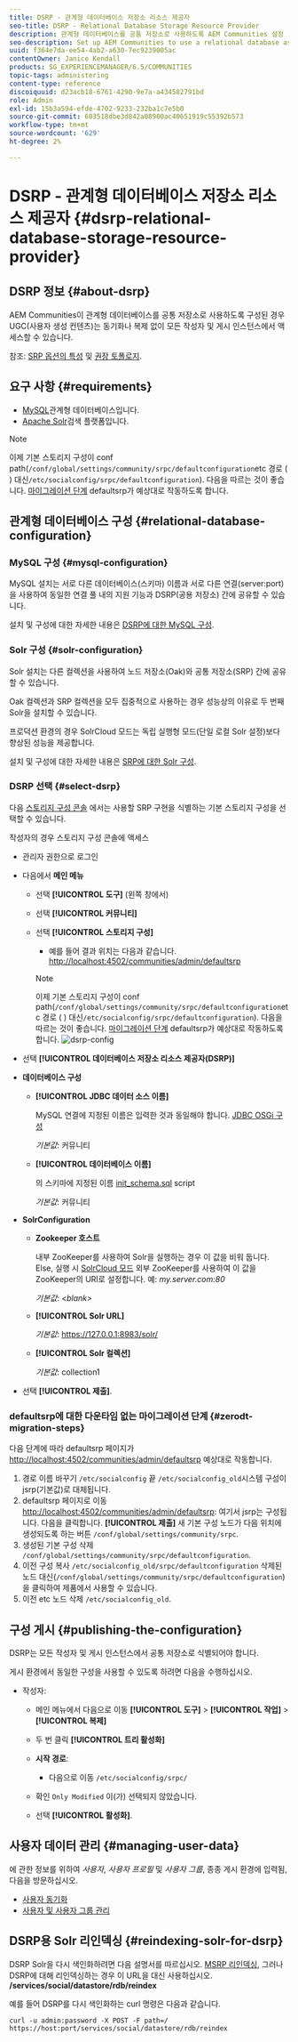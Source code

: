 ```yaml
---
title: DSRP - 관계형 데이터베이스 저장소 리소스 제공자
seo-title: DSRP - Relational Database Storage Resource Provider
description: 관계형 데이터베이스를 공통 저장소로 사용하도록 AEM Communities 설정
seo-description: Set up AEM Communities to use a relational database as its common store
uuid: f364e7da-ee54-4ab2-a630-7ec9239005ac
contentOwner: Janice Kendall
products: SG_EXPERIENCEMANAGER/6.5/COMMUNITIES
topic-tags: administering
content-type: reference
discoiquuid: d23acb18-6761-4290-9e7a-a434582791bd
role: Admin
exl-id: 15b3a594-efde-4702-9233-232ba1c7e5b0
source-git-commit: 603518dbe3d842a08900ac40651919c55392b573
workflow-type: tm+mt
source-wordcount: '629'
ht-degree: 2%

---
```


# DSRP - 관계형 데이터베이스 저장소 리소스 제공자 {#dsrp-relational-database-storage-resource-provider}

## DSRP 정보 {#about-dsrp}

AEM Communities이 관계형 데이터베이스를 공통 저장소로 사용하도록 구성된 경우 UGC(사용자 생성 컨텐츠)는 동기화나 복제 없이 모든 작성자 및 게시 인스턴스에서 액세스할 수 있습니다.

참조: [SRP 옵션의 특성](working-with-srp.md#characteristics-of-srp-options) 및 [권장 토폴로지](topologies.md).

## 요구 사항 {#requirements}

* [MySQL](#mysql-configuration)관계형 데이터베이스입니다.
* [Apache Solr](#solr-configuration)검색 플랫폼입니다.

>[!NOTE]
>
>이제 기본 스토리지 구성이 conf path(`/conf/global/settings/community/srpc/defaultconfiguration`etc 경로 ( ) 대신`/etc/socialconfig/srpc/defaultconfiguration`). 다음을 따르는 것이 좋습니다. [마이그레이션 단계](#zerodt-migration-steps) defaultsrp가 예상대로 작동하도록 합니다.

## 관계형 데이터베이스 구성 {#relational-database-configuration}

### MySQL 구성 {#mysql-configuration}

MySQL 설치는 서로 다른 데이터베이스(스키마) 이름과 서로 다른 연결(server:port)을 사용하여 동일한 연결 풀 내의 지원 기능과 DSRP(공용 저장소) 간에 공유할 수 있습니다.

설치 및 구성에 대한 자세한 내용은 [DSRP에 대한 MySQL 구성](dsrp-mysql.md).

### Solr 구성 {#solr-configuration}

Solr 설치는 다른 컬렉션을 사용하여 노드 저장소(Oak)와 공통 저장소(SRP) 간에 공유할 수 있습니다.

Oak 컬렉션과 SRP 컬렉션을 모두 집중적으로 사용하는 경우 성능상의 이유로 두 번째 Solr을 설치할 수 있습니다.

프로덕션 환경의 경우 SolrCloud 모드는 독립 실행형 모드(단일 로컬 Solr 설정)보다 향상된 성능을 제공합니다.

설치 및 구성에 대한 자세한 내용은 [SRP에 대한 Solr 구성](solr.md).

### DSRP 선택 {#select-dsrp}

다음 [스토리지 구성 콘솔](srp-config.md) 에서는 사용할 SRP 구현을 식별하는 기본 스토리지 구성을 선택할 수 있습니다.

작성자의 경우 스토리지 구성 콘솔에 액세스

* 관리자 권한으로 로그인
* 다음에서 **메인 메뉴**

   * 선택 **[!UICONTROL 도구]** (왼쪽 창에서)
   * 선택 **[!UICONTROL 커뮤니티]**
   * 선택 **[!UICONTROL 스토리지 구성]**

      * 예를 들어 결과 위치는 다음과 같습니다. [http://localhost:4502/communities/admin/defaultsrp](http://localhost:4502/communities/admin/defaultsrp)
      >[!NOTE]
      >
      >이제 기본 스토리지 구성이 conf path(`/conf/global/settings/community/srpc/defaultconfiguration`etc 경로 ( ) 대신`/etc/socialconfig/srpc/defaultconfiguration`). 다음을 따르는 것이 좋습니다. [마이그레이션 단계](#zerodt-migration-steps) defaultsrp가 예상대로 작동하도록 합니다.
   ![dsrp-config](assets/dsrp-config.png)

* 선택 **[!UICONTROL 데이터베이스 저장소 리소스 제공자(DSRP)]**
* **데이터베이스 구성**

   * **[!UICONTROL JDBC 데이터 소스 이름]**

      MySQL 연결에 지정된 이름은 입력한 것과 동일해야 합니다. [JDBC OSGi 구성](dsrp-mysql.md#configurejdbcconnections)

      *기본값*: 커뮤니티

   * **[!UICONTROL 데이터베이스 이름]**

      의 스키마에 지정된 이름 [init_schema.sql](dsrp-mysql.md#obtain-the-sql-script) script

      *기본값*: 커뮤니티

* **SolrConfiguration**

   * **[](https://cwiki.apache.org/confluence/display/solr/Using+ZooKeeper+to+Manage+Configuration+Files)Zookeeper 호스트**

      내부 ZooKeeper를 사용하여 Solr을 실행하는 경우 이 값을 비워 둡니다. Else, 실행 시 [SolrCloud 모드](solr.md#solrcloud-mode) 외부 ZooKeeper를 사용하여 이 값을 ZooKeeper의 URI로 설정합니다. 예: *my.server.com:80*

      *기본값*: *&lt;blank>*

   * **[!UICONTROL Solr URL]**

      *기본값*: https://127.0.0.1:8983/solr/

   * **[!UICONTROL Solr 컬렉션]**

      *기본값*: collection1

* 선택 **[!UICONTROL 제출]**.

### defaultsrp에 대한 다운타임 없는 마이그레이션 단계 {#zerodt-migration-steps}

다음 단계에 따라 defaultsrp 페이지가 [http://localhost:4502/communities/admin/defaultsrp](http://localhost:4502/communities/admin/defaultsrp) 예상대로 작동합니다.

1. 경로 이름 바꾸기 `/etc/socialconfig` 끝 `/etc/socialconfig_old`시스템 구성이 jsrp(기본값)로 대체됩니다.
1. defaultsrp 페이지로 이동 [http://localhost:4502/communities/admin/defaultsrp](http://localhost:4502/communities/admin/defaultsrp): 여기서 jsrp는 구성됩니다. 다음을 클릭합니다. **[!UICONTROL 제출]** 새 기본 구성 노드가 다음 위치에 생성되도록 하는 버튼 `/conf/global/settings/community/srpc`.
1. 생성된 기본 구성 삭제 `/conf/global/settings/community/srpc/defaultconfiguration`.
1. 이전 구성 복사 `/etc/socialconfig_old/srpc/defaultconfiguration` 삭제된 노드 대신(`/conf/global/settings/community/srpc/defaultconfiguration`)을 클릭하여 제품에서 사용할 수 있습니다.
1. 이전 etc 노드 삭제 `/etc/socialconfig_old`.

## 구성 게시 {#publishing-the-configuration}

DSRP는 모든 작성자 및 게시 인스턴스에서 공통 저장소로 식별되어야 합니다.

게시 환경에서 동일한 구성을 사용할 수 있도록 하려면 다음을 수행하십시오.

* 작성자:

   * 메인 메뉴에서 다음으로 이동 **[!UICONTROL 도구]** > **[!UICONTROL 작업]** > **[!UICONTROL 복제]**
   * 두 번 클릭 **[!UICONTROL 트리 활성화]**
   * **시작 경로**:

      * 다음으로 이동 `/etc/socialconfig/srpc/`
   * 확인 `Only Modified` 이(가) 선택되지 않았습니다.
   * 선택 **[!UICONTROL 활성화]**.


## 사용자 데이터 관리 {#managing-user-data}

에 관한 정보를 위하여 *사용자*, *사용자 프로필* 및 *사용자 그룹*, 종종 게시 환경에 입력됨, 다음을 방문하십시오.

* [사용자 동기화](sync.md)
* [사용자 및 사용자 그룹 관리](users.md)

## DSRP용 Solr 리인덱싱 {#reindexing-solr-for-dsrp}

DSRP Solr을 다시 색인화하려면 다음 설명서를 따르십시오. [MSRP 리인덱싱](msrp.md#msrp-reindex-tool), 그러나 DSRP에 대해 리인덱싱하는 경우 이 URL을 대신 사용하십시오. **/services/social/datastore/rdb/reindex**

예를 들어 DSRP를 다시 색인화하는 curl 명령은 다음과 같습니다.

```shell
curl -u admin:password -X POST -F path=/ https://host:port/services/social/datastore/rdb/reindex
```
